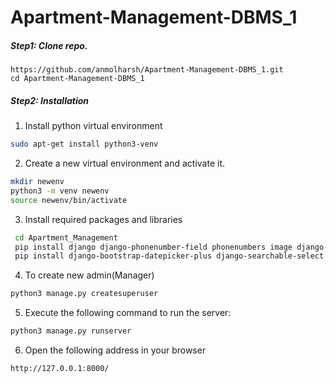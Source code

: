 # Apartment-Management-DBMS_1

##### Step1: Clone repo.
```
https://github.com/anmolharsh/Apartment-Management-DBMS_1.git
cd Apartment-Management-DBMS_1
```

##### Step2: Installation

1. Install python virtual environment
```bash
sudo apt-get install python3-venv  
```

2. Create a new virtual environment and activate it.
```bash
mkdir newenv
python3 -m venv newenv
source newenv/bin/activate
```

3. Install required packages and libraries
```bash
 cd Apartment_Management
 pip install django django-phonenumber-field phonenumbers image django-crispy-forms django-autofixture django-extensions wheel bootstrap4
 pip install django-bootstrap-datepicker-plus django-searchable-select django-bootstrap4
  ```
4. To create new admin(Manager)</br>
 ```bash
 python3 manage.py createsuperuser
  ``````
5. Execute the following command to run the server:
```bash
python3 manage.py runserver
```
6. Open the following address in your browser
```bash
http://127.0.0.1:8000/
```
